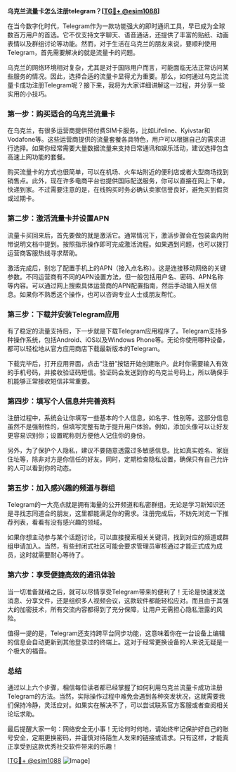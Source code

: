 **乌克兰流量卡怎么注册telegram？[[TG💪+ @esim1088](https://t.me/s/esim1088)]**

在当今数字化时代，Telegram作为一款功能强大的即时通讯工具，早已成为全球数百万用户的首选。它不仅支持文字聊天、语音通话，还提供了丰富的贴纸、动画表情以及群组讨论等功能。然而，对于生活在乌克兰的朋友来说，要顺利使用Telegram，首先需要解决的就是流量卡的问题。

乌克兰的网络环境相对复杂，尤其是对于国际用户而言，可能面临无法正常访问某些服务的情况。因此，选择合适的流量卡显得尤为重要。那么，如何通过乌克兰流量卡成功注册Telegram呢？接下来，我将为大家详细讲解这一过程，并分享一些实用的小技巧。

### **第一步：购买适合的乌克兰流量卡**
在乌克兰，有很多运营商提供预付费SIM卡服务，比如Lifeline、Kyivstar和Vodafone等。这些运营商提供的流量套餐各具特色，用户可以根据自己的需求进行选择。如果你经常需要大量数据流量来支持日常通讯和娱乐活动，建议选择包含高速上网功能的套餐。

购买流量卡的方式也很简单，可以在机场、火车站附近的便利店或者大型商场找到销售点。此外，现在许多电商平台也提供国际配送服务，你可以直接在网上下单，快递到家。不过需要注意的是，在线购买时务必确认卖家信誉良好，避免买到假货或过期卡。

### **第二步：激活流量卡并设置APN**
流量卡买回来后，首先要做的就是激活它。通常情况下，激活步骤会在包装盒内附带说明文档中提到。按照指示操作即可完成激活流程。如果遇到问题，也可以拨打运营商客服热线寻求帮助。

激活完成后，别忘了配置手机上的APN（接入点名称）。这是连接移动网络的关键参数。不同运营商有不同的APN设置方法，但一般包括用户名、密码、APN名称等内容。可以通过网上搜索具体运营商的APN配置指南，然后手动输入相关信息。如果你不熟悉这个操作，也可以咨询专业人士或朋友帮忙。

### **第三步：下载并安装Telegram应用**
有了稳定的流量支持后，下一步就是下载Telegram应用程序了。Telegram支持多种操作系统，包括Android、iOS以及Windows Phone等。无论你使用哪种设备，都可以轻松地从官方应用商店下载最新版本的Telegram。

下载完毕后，打开应用界面，点击“注册”按钮开始创建账户。此时你需要输入有效的手机号码，并接收验证码短信。验证码会发送到你的乌克兰号码上，所以确保手机能够正常接收短信非常重要。

### **第四步：填写个人信息并完善资料**
注册过程中，系统会让你填写一些基本的个人信息，如名字、性别等。这部分信息虽然不是强制性的，但填写完整有助于提升用户体验。例如，添加头像可以让好友更容易识别你；设置昵称则方便他人记住你的身份。

另外，为了保护个人隐私，建议不要随意透露过多敏感信息。比如真实姓名、家庭住址等，除非对方是你信任的好友。同时，定期检查隐私设置，确保只有自己允许的人可以看到你的动态。

### **第五步：加入感兴趣的频道与群组**
Telegram的一大亮点就是拥有海量的公开频道和私密群组。无论是学习新知识还是寻找志同道合的朋友，这里都能满足你的需求。注册完成后，不妨先浏览一下推荐列表，看看有没有感兴趣的领域。

如果你想主动参与某个话题讨论，可以直接搜索相关关键词，找到对应的频道或群组申请加入。当然，有些封闭式社区可能会要求管理员审核通过才能正式成为成员，这时就需要耐心等待了。

### **第六步：享受便捷高效的通讯体验**
当一切准备就绪之后，就可以尽情享受Telegram带来的便利了！无论是快速发送消息、分享文件，还是组织多人视频会议，这款软件都能轻松应对。而且由于其强大的加密技术，所有交流内容都得到了充分保障，让用户无需担心隐私泄露的风险。

值得一提的是，Telegram还支持跨平台同步功能，这意味着你在一台设备上编辑的信息会自动更新到其他登录过的终端上。这对于经常更换设备的人来说无疑是一个极大的福音。

### **总结**
通过以上六个步骤，相信每位读者都已经掌握了如何利用乌克兰流量卡成功注册Telegram的方法。当然，实际操作过程中难免会遇到各种突发状况，这就需要我们保持冷静，灵活应对。如果实在解决不了，可以尝试联系官方客服或者查阅相关论坛求助。

最后提醒大家一句：网络安全无小事！无论何时何地，请始终牢记保护好自己的账号安全，定期更换密码，并谨慎对待陌生人发来的链接或请求。只有这样，才能真正享受到这款优秀社交软件带来的乐趣！

[[TG💪+ @esim1088](https://t.me/s/esim1088) ![Image](https://i.postimg.cc/4NQfJmqS/Snipaste-2025-05-13-00-14-12.png)]